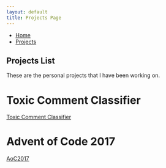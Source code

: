 ```yaml
---
layout: default
title: Projects Page
---
```



<nav class="main-nav">
  <ul>
    <li><a href="/" {% if page.url == "/" %}class="active"{% endif %}>Home</a></li>
    <li><a href="/projects.md" {% if page.url == "/projects.md" %}class="active"{% endif %}>Projects</a></li>
  </ul>
</nav>


## Projects List
These are the personal projects that I have been working on.


# Toxic Comment Classifier
[Toxic Comment Classifier](https://kubz113.github.io/Toxic-Comment-Classification/)

# Advent of Code 2017
[AoC2017](https://kubz113.github.io/adventOfCode2017/)

